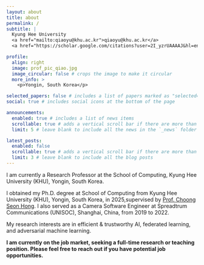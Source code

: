 ```yaml
---
layout: about
title: about
permalink: /
subtitle: |
  Kyung Hee University  
  <a href="mailto:qiaoyu@khu.ac.kr">qiaoyu@khu.ac.kr</a>  
  <a href="https://scholar.google.com/citations?user=2I_yzrUAAAAJ&hl=en">Google Scholar</a>

profile:
  align: right
  image: prof_pic_qiao.jpg
  image_circular: false # crops the image to make it circular
  more_info: >
    <p>Yongin, South Korea</p>

selected_papers: false # includes a list of papers marked as "selected={true}"
social: true # includes social icons at the bottom of the page

announcements:
  enabled: true # includes a list of news items
  scrollable: true # adds a vertical scroll bar if there are more than 3 news items
  limit: 5 # leave blank to include all the news in the `_news` folder

latest_posts:
  enabled: false
  scrollable: true # adds a vertical scroll bar if there are more than 3 new posts items
  limit: 3 # leave blank to include all the blog posts
---
```


<!-- Write your biography here. Tell the world about yourself. Link to your favorite [subreddit](http://reddit.com). You can put a picture in, too. The code is already in, just name your picture `prof_pic.jpg` and put it in the `img/` folder.

Put your address / P.O. box / other info right below your picture. You can also disable any of these elements by editing `profile` property of the YAML header of your `_pages/about.md`. Edit `_bibliography/papers.bib` and Jekyll will render your [publications page](/al-folio/publications/) automatically.

Link to your social media connections, too. This theme is set up to use [Font Awesome icons](https://fontawesome.com/) and [Academicons](https://jpswalsh.github.io/academicons/), like the ones below. Add your Facebook, Twitter, LinkedIn, Google Scholar, or just disable all of them. -->

I am currently a Research Professor at the School of Computing, Kyung Hee University (KHU), Yongin, South Korea. 

I obtained my Ph.D. degree at School of Computing from Kyung Hee University (KHU), Yongin, South Korea, in 2025,supervised by [Prof. Choong Seon Hong](https://scholar.google.com/citations?user=oKANWloAAAAJ&hl=en). I also served as a Camera Software Engineer at Spreadtrum Communications (UNISOC), Shanghai, China, from 2019 to 2022. 

My research interests are in efficient & trustworthy AI, federated learning, and adversarial machine learning. 

**I am currently on the job market, seeking a full-time research or teaching position. Please feel free to reach out if you have potential job opportunities.**